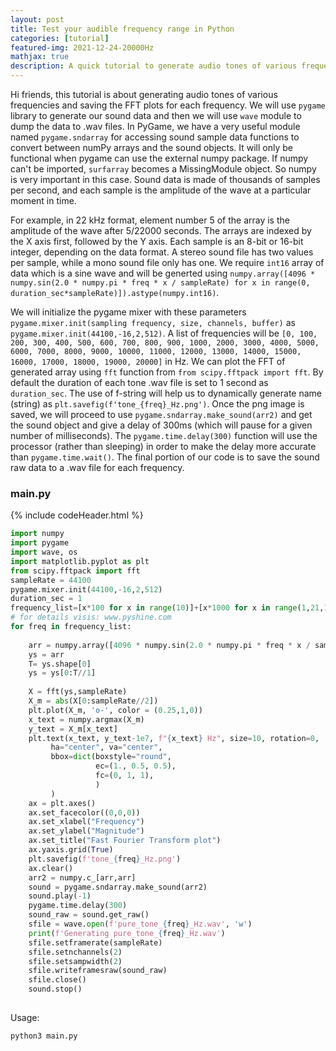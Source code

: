 ```yaml
---
layout: post
title: Test your audible frequency range in Python
categories: [tutorial]
featured-img: 2021-12-24-20000Hz
mathjax: true
description: A quick tutorial to generate audio tones of various frequencies and plot FFT
---
```


Hi friends, this tutorial is about generating audio tones of various frequencies and saving the FFT plots for each frequency. We will use `pygame` library to generate our
sound data and then we will use `wave` module to dump the data to .wav files. In PyGame, we have a very useful module named `pygame.sndarray` for accessing sound sample data functions 
to convert between numPy arrays and the sound objects. It will only be functional when pygame can use the external numpy package. If numpy can't be imported, `surfarray` becomes 
a MissingModule object. So numpy is very important in this case. Sound data is made of thousands of samples per second, and each sample is the amplitude of the wave 
at a particular moment in time. 

For example, in 22 kHz format, element number 5 of the array is the amplitude of the wave after 5/22000 seconds. The arrays are indexed by the X axis first, followed by the Y axis. 
Each sample is an 8-bit or 16-bit integer, depending on the data format. A stereo sound file has two values per sample, while a mono sound file only has one. We require `int16` array
of data which is a sine wave and will be generted using `numpy.array([4096 * numpy.sin(2.0 * numpy.pi * freq * x / sampleRate) for x in range(0, duration_sec*sampleRate)]).astype(numpy.int16)`.

We will initialize the pygame mixer with these parameters `pygame.mixer.init(sampling frequency, size, channels, buffer)` as `pygame.mixer.init(44100,-16,2,512)`. A list of
frequencies will be `[0, 100, 200, 300, 400, 500, 600, 700, 800, 900, 1000, 2000, 3000, 4000, 5000, 6000, 7000, 8000, 9000, 10000, 11000, 12000, 13000, 14000, 15000, 16000, 17000, 18000, 19000, 20000]` in Hz.
We can plot the FFT of generated array using `fft` function from `from scipy.fftpack import fft`. By default the duration of each tone .wav file is set to 1 second as `duration_sec`.
The use of f-string will help us to dynamically generate name (string) as `plt.savefig(f'tone_{freq}_Hz.png')`. Once the png image is saved, we will proceed to use `pygame.sndarray.make_sound(arr2)` and get
the sound object and give a delay of 300ms (which will pause for a given number of milliseconds). The `pygame.time.delay(300)` function will use the processor (rather than sleeping) in order to make the delay
more accurate than `pygame.time.wait()`. The final portion of our code is to save the sound raw data to a .wav file for each frequency.
### main.py
{% include codeHeader.html %}
```python
import numpy
import pygame
import wave, os
import matplotlib.pyplot as plt
from scipy.fftpack import fft
sampleRate = 44100
pygame.mixer.init(44100,-16,2,512)
duration_sec = 1
frequency_list=[x*100 for x in range(10)]+[x*1000 for x in range(1,21,1)]
# for details visis: www.pyshine.com
for freq in frequency_list:
	
    arr = numpy.array([4096 * numpy.sin(2.0 * numpy.pi * freq * x / sampleRate) for x in range(0, duration_sec*sampleRate)]).astype(numpy.int16)
    ys = arr
    T= ys.shape[0]
    ys = ys[0:T//1] 
    
    X = fft(ys,sampleRate)
    X_m = abs(X[0:sampleRate//2])
    plt.plot(X_m, 'o-', color = (0.25,1,0))
    x_text = numpy.argmax(X_m)
    y_text = X_m[x_text]
    plt.text(x_text, y_text-1e7, f"{x_text} Hz", size=10, rotation=0,
         ha="center", va="center",
         bbox=dict(boxstyle="round",
                   ec=(1., 0.5, 0.5),
                   fc=(0, 1, 1),
                   )
         )
    ax = plt.axes()
    ax.set_facecolor((0,0,0)) 
    ax.set_xlabel("Frequency")
    ax.set_ylabel("Magnitude")
    ax.set_title("Fast Fourier Transform plot")
    ax.yaxis.grid(True)
    plt.savefig(f'tone_{freq}_Hz.png')
    ax.clear()
    arr2 = numpy.c_[arr,arr]
    sound = pygame.sndarray.make_sound(arr2)
    sound.play(-1)
    pygame.time.delay(300)
    sound_raw = sound.get_raw()
    sfile = wave.open(f'pure_tone_{freq}_Hz.wav', 'w')
    print(f'Generating pure_tone_{freq}_Hz.wav')
    sfile.setframerate(sampleRate)
    sfile.setnchannels(2)
    sfile.setsampwidth(2)
    sfile.writeframesraw(sound_raw)
    sfile.close()
    sound.stop()
   
```

Usage:

```
python3 main.py
```
